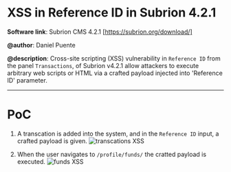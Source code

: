 # XSS in Reference ID in Subrion 4.2.1

**Software link**: Subrion CMS 4.2.1 [https://subrion.org/download/]

**@author**: Daniel Puente

**@description**: Cross-site scripting (XSS) vulnerability in `Reference ID` from the panel `Transactions`,  of Subrion v4.2.1 allow attackers to execute arbitrary web scripts or HTML via a crafted payload injected into 'Reference ID' parameter.

---
# PoC

1. A transcation is added into the system, and in the `Reference ID` input, a crafted payload is given.
![transcations XSS](https://github.com/dpuenteramirez/XSS-ReferenceID-Subrion_4.2.1/assets/74184545/21c2650a-1d30-484a-b289-3856d392196e)

2. When the user navigates to `/profile/funds/` the cratted payload is executed.
![funds XSS](https://github.com/dpuenteramirez/XSS-ReferenceID-Subrion_4.2.1/assets/74184545/473083e4-e200-43f5-bb6e-4fcd6ffb6f59)
